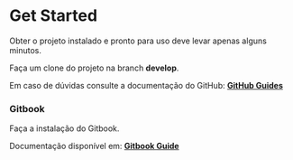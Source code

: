 # Get Started
Obter o projeto instalado e pronto para uso deve levar apenas alguns minutos.

Faça um clone do projeto na branch **develop**.

Em caso de dúvidas consulte a documentação do GitHub: **[GitHub Guides](https://guides.github.com)**

### Gitbook
Faça a instalação do Gitbook.

Documentação disponível em: **[Gitbook Guide](https://toolchain.gitbook.com/setup.html)**